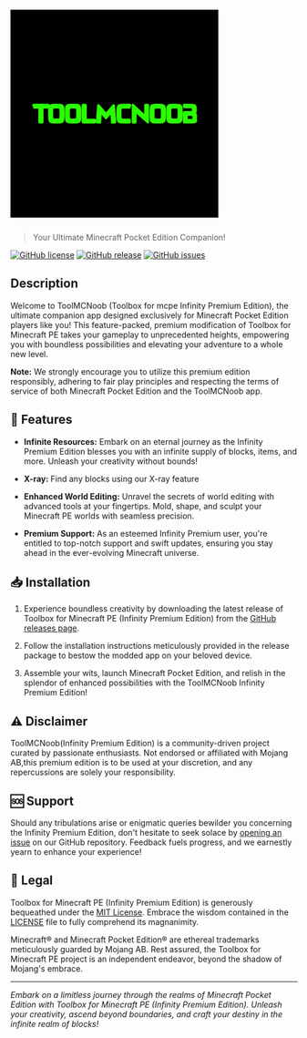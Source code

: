 # ![ToolMCNoob (Infinity Premium Edition) Logo](https://github.com/gigwanoobstudios/ToolMCNoob/blob/main/Gigwa_logo.png)

> Your Ultimate Minecraft Pocket Edition Companion!

[![GitHub license](https://img.shields.io/github/license/gigwanoobstudios/ToolMCNoob/)](https://github.com/gigwanoobstudios/ToolMCNoob//blob/main/LICENSE)
[![GitHub release](https://img.shields.io/github/release/gigwanoobstudios/ToolMCNoob/.svg)](https://github.com/gigwanoobstudios/ToolMCNoob//releases)
[![GitHub issues](https://img.shields.io/github/issues/gigwanoobstudios/ToolMCNoob/)](https://github.com/gigwanoobstudios/ToolMCNoob//issues)

## Description

Welcome to ToolMCNoob (Toolbox for mcpe Infinity Premium Edition), the ultimate companion app designed exclusively for Minecraft Pocket Edition players like you! This feature-packed, premium modification of Toolbox for Minecraft PE takes your gameplay to unprecedented heights, empowering you with boundless possibilities and elevating your adventure to a whole new level.

**Note:** We strongly encourage you to utilize this premium edition responsibly, adhering to fair play principles and respecting the terms of service of both Minecraft Pocket Edition and the ToolMCNoob app.

## 🚀 Features

- **Infinite Resources:** Embark on an eternal journey as the Infinity Premium Edition blesses you with an infinite supply of blocks, items, and more. Unleash your creativity without bounds!

- **X-ray:** Find any blocks using our X-ray feature

- **Enhanced World Editing:** Unravel the secrets of world editing with advanced tools at your fingertips. Mold, shape, and sculpt your Minecraft PE worlds with seamless precision.

- **Premium Support:** As an esteemed Infinity Premium user, you're entitled to top-notch support and swift updates, ensuring you stay ahead in the ever-evolving Minecraft universe.

## 📥 Installation

1. Experience boundless creativity by downloading the latest release of Toolbox for Minecraft PE (Infinity Premium Edition) from the [GitHub releases page](https://github.com/gigwanoobstudios/ToolMCNoob//releases).

2. Follow the installation instructions meticulously provided in the release package to bestow the modded app on your beloved device.

3. Assemble your wits, launch Minecraft Pocket Edition, and relish in the splendor of enhanced possibilities with the ToolMCNoob Infinity Premium Edition!

## ⚠️ Disclaimer

ToolMCNoob(Infinity Premium Edition) is a community-driven project curated by passionate enthusiasts. Not endorsed or affiliated with Mojang AB,this premium edition is to be used at your discretion, and any repercussions are solely your responsibility.

## 🆘 Support

Should any tribulations arise or enigmatic queries bewilder you concerning the Infinity Premium Edition, don't hesitate to seek solace by [opening an issue](https://github.com/gigwanoobstudios/ToolMCNoob//issues) on our GitHub repository. Feedback fuels progress, and we earnestly yearn to enhance your experience!

## 📜 Legal

Toolbox for Minecraft PE (Infinity Premium Edition) is generously bequeathed under the [MIT License](https://opensource.org/licenses/MIT). Embrace the wisdom contained in the [LICENSE](https://github.com/gigwanoobstudios/ToolMCNoob//blob/main/LICENSE) file to fully comprehend its magnanimity.

Minecraft® and Minecraft Pocket Edition® are ethereal trademarks meticulously guarded by Mojang AB. Rest assured, the Toolbox for Minecraft PE project is an independent endeavor, beyond the shadow of Mojang's embrace.

---

_Embark on a limitless journey through the realms of Minecraft Pocket Edition with Toolbox for Minecraft PE (Infinity Premium Edition). Unleash your creativity, ascend beyond boundaries, and craft your destiny in the infinite realm of blocks!_
